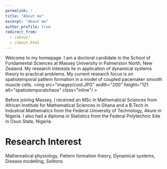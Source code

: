 ```yaml
---
permalink: /
title: "About me"
excerpt: "About me"
author_profile: true
redirect_from: 
  - /about/
  - /about.html
---
```

Welcome to my homepage. I am a doctoral candidate in the School of Fundamental Sciences at Massey University in Palmerston North, New Zealand. My research interests lie in application of dynamical systems theory to practical problems. My current research focus is on spatiotemporal pattern formation in a model of coupled pacemaker smooth muscle cells. 
<img src="images/cool.JPG" width="200" height="121 alt="spatiotemporalchaos" class="inline"/ >

Before joining Massey, I received an MSc in Mathematical Sciences from African Institute for Mathematical Sciences in Ghana and a B.Tech in Industrial Mathematics from the Federal University of Technology, Akure in Nigeria. I also had a diploma in Statistics from the Federal Polytechnic Ede in Osun State, Nigeria.

Research Interest
======
Mathematical physiology, Pattern formation theory, Dynamical systems, Disease modelling, Solitons





